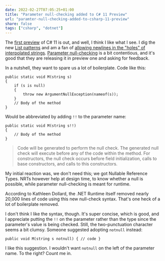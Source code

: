 ```yaml
---
date: 2022-02-27T07:05:25+01:00
title: "Parameter null-checking added to C# 11 Preview"
url: "paramter-null-checking-added-to-csharp-11-preview"
share: false
tags: ["csharp", "dotnet"]
---
```

The [first preview][1] of C# 11 is out, and well, I think I like what I see.
I dig the new [List patterns][2] and am a fan of [allowing newlines in the
"holes" of interpolated strings][3]. [Parameter null-checking][4] is a bit
contentious, and it's good that they are releasing it in preview one and asking
for feedback.

In a nutshell, they want to spare us a lot of boilerplate. Code like this:

    public static void M(string s)
    {
        if (s is null)
        {
            throw new ArgumentNullException(nameof(s));
        }
        // Body of the method
    }


Would be abbreviated by adding `!!` to the parameter name:

    public static void M(string s!!)
    {
        // Body of the method
    }

> Code will be generated to perform the null check. The generated null check
> will execute before any of the code within the method. For constructors, the
> null check occurs before field initialization, calls to base constructors,
> and calls to this constructors.

My initial reaction was, we don't need this; we got Nullable Reference Types.
NRTs however help at design time, to know whether a null is possible, while
parameter null-checking is meant for runtime. 

According to Kathleen Dollard, the .NET Runtime itself removed nearly 20,000
lines of code using this new null-check syntax. That's one heck of a lot of
boilerplate removed. 

I don't think I like the syntax, though. It's super concise, which is good, and
I appreciate putting the `!!` on the parameter rather than the type since
the parameter's value is being checked. Still, the two-punctuation character
seems a bit clumsy. Someone suggested adopting `notnull` instead:

    public void M(string s notnull) { // code }

I like this suggestion. I wouldn't want `notnull` on the left of the parameter
name. To the right? Count me in.



 [1]: https://devblogs.microsoft.com/dotnet/early-peek-at-csharp-11-features/
 [2]: https://devblogs.microsoft.com/dotnet/early-peek-at-csharp-11-features/#c-11-preview-list-patterns
 [3]: https://devblogs.microsoft.com/dotnet/early-peek-at-csharp-11-features/#c-11-preview-allow-newlines-in-the-holes-of-interpolated-strings
 [4]: https://devblogs.microsoft.com/dotnet/early-peek-at-csharp-11-features/#c-11-preview-parameter-null-checking
 [rss]: https://nicolaiarocci.com/index.xml
 [tw]: http://twitter.com/nicolaiarocci
 [nl]: https://buttondown.email/nicolaiarocci
